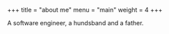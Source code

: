+++
title = "about me"
menu = "main"
weight = 4
+++

A software engineer, a hundsband and a father.
